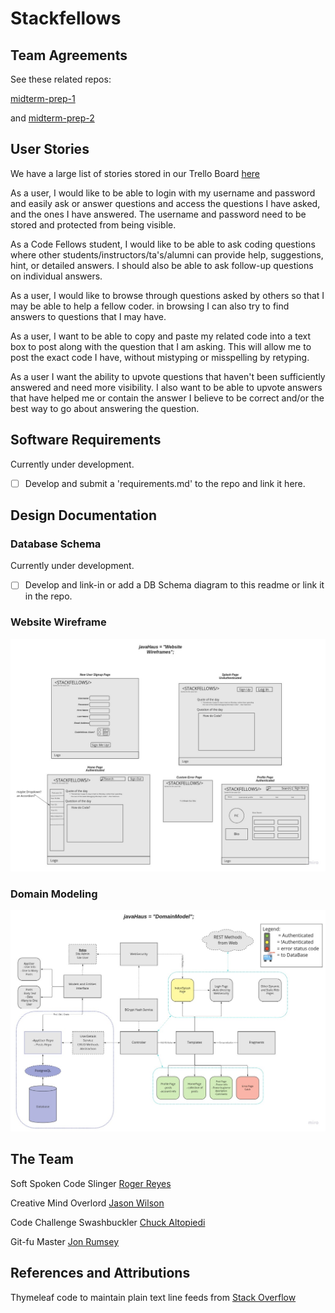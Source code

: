 # Stackfellows

## Team Agreements

See these related repos:

[midterm-prep-1](https://github.com/javahaus/midterm-prep-1)

and [midterm-prep-2](https://github.com/javahaus/midterm-prep-2)

## User Stories

We have a large list of stories stored in our Trello Board [here](https://trello.com/b/vgEW8ZaR/javahaus-project)

As a user, I would like to be able to login with my username and password and easily ask or answer questions
and access the questions I have asked, and the ones I have answered.  The username and password need to be stored
and protected from being visible.

As a Code Fellows student, I would like to be able to ask coding questions where other students/instructors/ta's/alumni
can provide help, suggestions, hint, or detailed answers. I should also be able to ask follow-up questions on individual 
answers.

As a user, I would like to browse through questions asked by others so that I may be able to help a fellow coder. in 
browsing I can also try to find answers to questions that I may have.

As a user, I want to be able to copy and paste my related code into a text box to post along with the question that 
I am asking. This will allow me to post the exact code I have, without mistyping or misspelling by retyping.

As a user I want the ability to upvote questions that haven't been sufficiently answered and need more visibility. I 
also want to be able to upvote answers that have helped me or contain the answer I believe to be correct and/or the best
way to go about answering the question.


## Software Requirements

Currently under development.

-[ ] Develop and submit a 'requirements.md' to the repo and link it here.

## Design Documentation

### Database Schema

Currently under development.

-[ ] Develop and link-in or add a DB Schema diagram to this readme or link it in the repo.

### Website Wireframe

![Website Wireframe](Imgs/JavaHaus-web-wireframe.jpg)

### Domain Modeling

![Domain Architecture Design](Imgs/JavaHaus-domain-model-architecture.jpg)

## The Team

Soft Spoken Code Slinger [Roger Reyes](https://github.com/RogerMReyes)

Creative Mind Overlord [Jason Wilson](https://github.com/WilsonJhub)

Code Challenge Swashbuckler [Chuck Altopiedi](https://github.com/ChuckAlto)

Git-fu Master [Jon Rumsey](https://github.com/nojronatron)

## References and Attributions

Thymeleaf code to maintain plain text line feeds from [Stack Overflow](https://stackoverflow.com/questions/49849839/spring-thymeleaf-text-next-line)
